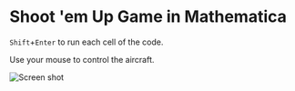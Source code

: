 # Shoot 'em Up Game in Mathematica
 `Shift`+`Enter` to run each cell of the code.
 
 Use your mouse to control the aircraft.

![Screen shot](https://zhipeiyan.github.io/havefun/STG.png)
